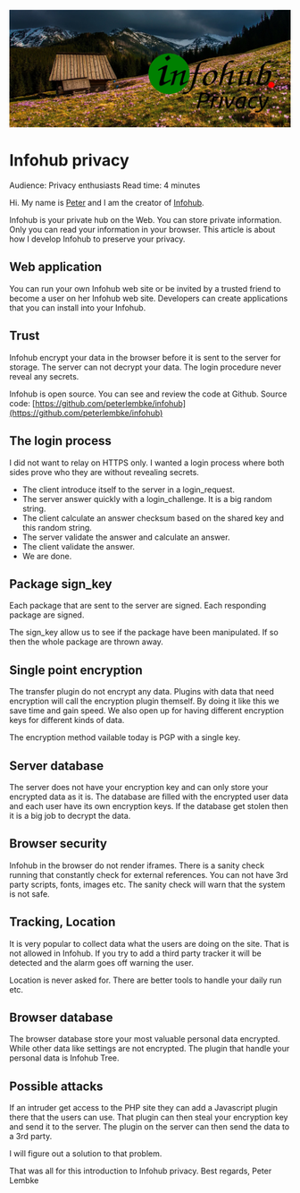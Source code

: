 ![Infohub privacy](../generic-image/pexels-pixabay-371662-en.jpg)

# Infohub privacy
Audience: Privacy enthusiasts
Read time: 4 minutes

Hi. My name is [Peter](https://www.linkedin.com/in/peter-lembke-4b607293/) and I am the creator of [Infohub](https://infohub.se/).

Infohub is your private hub on the Web. You can store private information. Only you can read your information in your browser.
This article is about how I develop Infohub to preserve your privacy.

## Web application
You can run your own Infohub web site or be invited by a trusted friend to become a user on her Infohub web site. Developers can create applications that you can install into your Infohub.

## Trust
Infohub encrypt your data in the browser before it is sent to the server for storage. The server can not decrypt your data. The login procedure never reveal any secrets.

Infohub is open source. You can see and review the code at Github.
Source code: [https://github.com/peterlembke/infohub](https://github.com/peterlembke/infohub)

## The login process
I did not want to relay on HTTPS only. I wanted a login process where both sides prove who they are without revealing secrets.

* The client introduce itself to the server in a login_request.
* The server answer quickly with a login_challenge. It is a big random string.
* The client calculate an answer checksum based on the shared key and this random string.
* The server validate the answer and calculate an answer.
* The client validate the answer.
* We are done.

## Package sign_key
Each package that are sent to the server are signed. Each responding package are signed.

The sign_key allow us to see if the package have been manipulated. If so then the whole package are thrown away.

## Single point encryption
The transfer plugin do not encrypt any data. Plugins with data that need encryption will call the encryption plugin themself. By doing it like this we save time and gain speed. We also open up for having different encryption keys for different kinds of data.

The encryption method vailable today is PGP with a single key.

## Server database
The server does not have your encryption key and can only store your encrypted data as it is.
The database are filled with the encrypted user data and each user have its own encryption keys. If the database get stolen then it is a big job to decrypt the data.

## Browser security
Infohub in the browser do not render iframes. There is a sanity check running that constantly check for external references. You can not have 3rd party scripts, fonts, images etc. The sanity check will warn that the system is not safe.

## Tracking, Location
It is very popular to collect data what the users are doing on the site. That is not allowed in Infohub.
If you try to add a third party tracker it will be detected and the alarm goes off warning the user.

Location is never asked for. There are better tools to handle your daily run etc.

## Browser database
The browser database store your most valuable personal data encrypted. While other data like settings are not encrypted.
The plugin that handle your personal data is Infohub Tree.

## Possible attacks
If an intruder get access to the PHP site they can add a Javascript plugin there that the users can use. That plugin can then steal your encryption key and send it to the server. The plugin on the server can then send the data to a 3rd party.

I will figure out a solution to that problem.



That was all for this introduction to Infohub privacy.
Best regards, Peter Lembke

